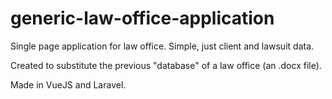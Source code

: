 # generic-law-office-application
Single page application for law office. Simple, just client and lawsuit data.

Created to substitute the previous "database" of a law office (an .docx file).

Made in VueJS and Laravel.
